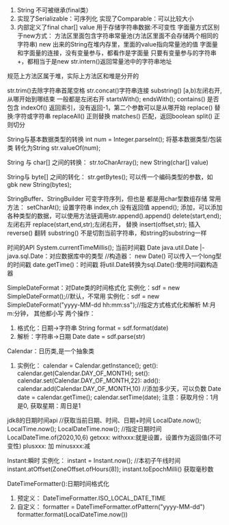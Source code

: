 1. String 不可被继承(final类）
2. 实现了Serializable：可序列化
    实现了Comparable：可以比较大小
3. 内部定义了final char[] value 用于存储字符串数据:不可变性
字面量方式区别于new方式：
方法区里面包含字符串常量池(方法区里面不会存储两个相同的字符串)
new 出来的String在堆内存里，里面的value指向常量池的值
字面量和字面量的连接，没有变量参与，都看作是字面量
只要有变量参与的字符串+，都相当于是new
str.intern()返回常量池中的字符串地址

规范上方法区属于堆，实际上方法区和堆是分开的

str.trim()去除字符串首尾空格
str.concat()字符串连接
substring() [a,b)左闭右开,从哪开始到哪结束 一般都是左闭右开
startsWith();
endsWith();
contains() 是否包含
indexOf() 返回索引，没有返回-1，第二个参数可以是从哪开始
replace() 替换:字符或字符串
replaceAll() 正则替换
matches() 匹配，返回boolean
split() 正则切分

String与基本数据类型的转换
int num = Integer.parseInt();
将基本数据类型/包装类 转化为String
str.valueOf(num);

String 与 char[] 之间的转换：
str.toCharArray();
new String(char[] value)

String与 byte[] 之间的转化：
str.getBytes(); 可以传一个编码类型的参数，如gbk
new String(bytes);

StringBuffer、StringBuilder 可变字符序列，但也是
都是用char型数组存储
常用方法：
setCharAt(); 设置字符串 index,ch  没有返回值
append(); 添加，可以添加各种类型的数据，可以使用方法链调用str.append().append()
delete(start,end);左闭右开
replace(start,end,str);左闭右开， 替换 
insert(offset,str); 插入
reverse() 翻转
substring() 不是切割当前字符串，和string的substring一样

时间的API
System.currentTimeMillis(); 当前时间戳
Date
java.util.Date
    |- java.sql.Date：对应数据库中的类型
//构造器：
new Date() 可以传入一个long型的时间戳
date.getTime()：时间戳
将util.Date转换为sql.Date():使用时间戳构造器

SimpleDateFormat：对Date类的时间格式化
实例化：sdf = new SimpleDateFormat();//默认，不常用
实例化：sdf = new SimpleDateFormat("yyyy-MM-dd hh:mm:ss");//指定方式格式化和解析 M:月 m:分钟， 其他都小写
两个操作：
1. 格式化：日期->字符串
String format = sdf.format(date)
2. 解析：字符串->日期
Date date = sdf.parse(str)

Calendar：日历类,是一个抽象类
1. 实例化：
calendar = Calendar.getInstance();
get(): calendar.get(Calendar.DAY_OF_MONTH);
set(): calendar.set(Calendar.DAY_OF_MONTH,22):
add(): calendar.add(Calendar.DAY_OF_MONTH,10) //添加多少天，可以负数
Date date = calendar.getTime();
calendar.setTime(date);
注意：获取月份：1月是0, 获取星期：周日是1

jdk8的日期时间api
//获取当前日期、时间、日期+时间
LocalDate.now();
LocalTime.now();
LocalDateTime.now();
//指定日期时间
LocalDateTime.of(2020,10,6)
getxxx:
withxxx:就是设置，设置作为返回值(不可变性)
plusxxx: 加
minusxxx:减

Instant:瞬时
实例化：
instant = Instant.now(); //本初子午线时间
instant.atOffset(ZoneOffset.ofHours(8));
instant.toEpochMilli() 获取毫秒数

DateTimeFormatter():日期时间格式化
1. 预定义：
DateTimeFormatter.ISO_LOCAL_DATE_TIME
2. 自定义：
formatter = DateTimeFormatter.ofPattern("yyyy-MM-dd")
formatter.format(LocalDateTime.now())










